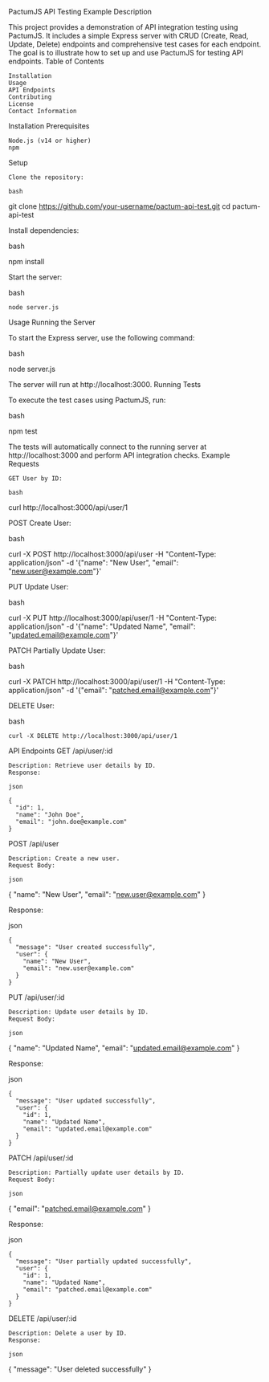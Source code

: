 PactumJS API Testing Example
Description

This project provides a demonstration of API integration testing using PactumJS. It includes a simple Express server with CRUD (Create, Read, Update, Delete) endpoints and comprehensive test cases for each endpoint. The goal is to illustrate how to set up and use PactumJS for testing API endpoints.
Table of Contents

    Installation
    Usage
    API Endpoints
    Contributing
    License
    Contact Information

Installation
Prerequisites

    Node.js (v14 or higher)
    npm

Setup

    Clone the repository:

    bash

git clone https://github.com/your-username/pactum-api-test.git
cd pactum-api-test

Install dependencies:

bash

npm install

Start the server:

bash

    node server.js

Usage
Running the Server

To start the Express server, use the following command:

bash

node server.js

The server will run at http://localhost:3000.
Running Tests

To execute the test cases using PactumJS, run:

bash

npm test

The tests will automatically connect to the running server at http://localhost:3000 and perform API integration checks.
Example Requests

    GET User by ID:

    bash

curl http://localhost:3000/api/user/1

POST Create User:

bash

curl -X POST http://localhost:3000/api/user -H "Content-Type: application/json" -d '{"name": "New User", "email": "new.user@example.com"}'

PUT Update User:

bash

curl -X PUT http://localhost:3000/api/user/1 -H "Content-Type: application/json" -d '{"name": "Updated Name", "email": "updated.email@example.com"}'

PATCH Partially Update User:

bash

curl -X PATCH http://localhost:3000/api/user/1 -H "Content-Type: application/json" -d '{"email": "patched.email@example.com"}'

DELETE User:

bash

    curl -X DELETE http://localhost:3000/api/user/1

API Endpoints
GET /api/user/:id

    Description: Retrieve user details by ID.
    Response:

    json

    {
      "id": 1,
      "name": "John Doe",
      "email": "john.doe@example.com"
    }

POST /api/user

    Description: Create a new user.
    Request Body:

    json

{
  "name": "New User",
  "email": "new.user@example.com"
}

Response:

json

    {
      "message": "User created successfully",
      "user": {
        "name": "New User",
        "email": "new.user@example.com"
      }
    }

PUT /api/user/:id

    Description: Update user details by ID.
    Request Body:

    json

{
  "name": "Updated Name",
  "email": "updated.email@example.com"
}

Response:

json

    {
      "message": "User updated successfully",
      "user": {
        "id": 1,
        "name": "Updated Name",
        "email": "updated.email@example.com"
      }
    }

PATCH /api/user/:id

    Description: Partially update user details by ID.
    Request Body:

    json

{
  "email": "patched.email@example.com"
}

Response:

json

    {
      "message": "User partially updated successfully",
      "user": {
        "id": 1,
        "name": "Updated Name",
        "email": "patched.email@example.com"
      }
    }

DELETE /api/user/:id

    Description: Delete a user by ID.
    Response:

    json

{
  "message": "User deleted successfully"
}
